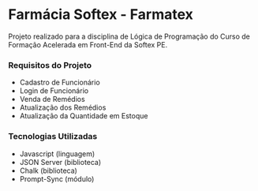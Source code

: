 # Farmácia Softex - Farmatex

Projeto realizado para a disciplina de Lógica de Programação do Curso de Formação Acelerada em Front-End da Softex PE.

### Requisitos do Projeto

- Cadastro de Funcionário
- Login de Funcionário
- Venda de Remédios
- Atualização dos Remédios
- Atualização da Quantidade em Estoque

### Tecnologias Utilizadas

- Javascript (linguagem)
- JSON Server (biblioteca)
- Chalk (biblioteca)
- Prompt-Sync (módulo)
